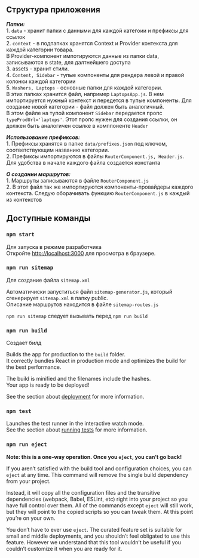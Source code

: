 ## Структура приложения 

***Папки:*** <br />
    1. `data` - хранит папки с данными для каждой категоии и префиксы для ссылок <br />
    2. `context` - в подпапках хранятся Context и Provider контекста для каждой категории товара. <br />
        В Provider-компонент импотируются данные из папки data, записываются в state, для далтнейшего доступа <br />
    3. assets - хранит стили. <br />
    4. `Content, Sidebar` - тупые компоненты для рендера левой и правой колонки каждой категории <br />
    5. `Washers, Laptops` - основные папки для каждой категории.<br />
    В этих папках хранится файл, например `LaptopsApp.js`. В нем импортируется нужный контекст и передется в тупые компоненты. Для создание новой категории - файл должен быть аналогичный. <br />
    В этом файле на тупой компонент `Sidebar` передается пропс  `typeProdUrl='laptops'`. Этот пропс нужен для создания ссылки, он должен быть аналогичен ссылке в комппоненте `Header` <br />
    
***Использование префиксов:*** <br />
    1. Префиксы хранятся в папке `data/prefixes.json` под ключом, соответствующим названию категории. <br />
    2. Префиксы импортируются в файлы `RouterComponent.js, Header.js`. Для удобства в начале каждого файла создается константа <br />

***О создании маршрутов:*** <br />
    1. Маршруты записываются в файле `RouterComponent.js` <br />
    2. В этот файл так же импортируются компоненты-провайдеры каждого контекста. Следую оборачивать функцию `RouterComponent.js` в каждый из контекстов<br />



## Доступные команды
  
### `npm start`

Для запуска в режиме разработчика<br />
Откройте [http://localhost:3000](http://localhost:3000) для просмотра в браузере. 

### `npm run sitemap`

Для создание файла `sitemap.xml` 

Автоматичиски запуститься файл `sitemap-generator.js`, который сгенерирует `sitemap.xml` в папку public.<br />
Описание маршрутов находится в файле `sitemap-routes.js`

`npm run sitemap` следует вызывать перед `npm run build`

  
### `npm run build`

Создает билд 

Builds the app for production to the `build` folder.<br />
It correctly bundles React in production mode and optimizes the build for the best performance.

The build is minified and the filenames include the hashes.<br />
Your app is ready to be deployed!

See the section about [deployment](https://facebook.github.io/create-react-app/docs/deployment) for more information. 

### `npm test`

Launches the test runner in the interactive watch mode.<br />
See the section about [running tests](https://facebook.github.io/create-react-app/docs/running-tests) for more information.

### `npm run eject`

**Note: this is a one-way operation. Once you `eject`, you can’t go back!**

If you aren’t satisfied with the build tool and configuration choices, you can `eject` at any time. This command will remove the single build dependency from your project.

Instead, it will copy all the configuration files and the transitive dependencies (webpack, Babel, ESLint, etc) right into your project so you have full control over them. All of the commands except `eject` will still work, but they will point to the copied scripts so you can tweak them. At this point you’re on your own.

You don’t have to ever use `eject`. The curated feature set is suitable for small and middle deployments, and you shouldn’t feel obligated to use this feature. However we understand that this tool wouldn’t be useful if you couldn’t customize it when you are ready for it.
 
